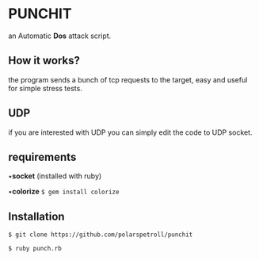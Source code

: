 # PUNCHIT
an Automatic **Dos** attack script.
## How it works?
the program sends a bunch of tcp requests to the target, easy and useful for simple stress tests.
## UDP
if you are interested with UDP you can simply edit the code  to UDP socket.
## requirements
٭**socket** (installed with ruby)

٭**colorize** 
``
$ gem install colorize
``
## Installation
``
$ git clone https://github.com/polarspetroll/punchit
``

``
$ ruby punch.rb
``

